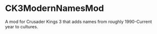 # CK3ModernNamesMod
A mod for Crusader Kings 3 that adds names from roughly 1990-Current year to cultures.
